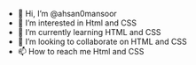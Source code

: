 - 👋 Hi, I’m @ahsan0mansoor
- 👀 I’m interested in Html and CSS
- 🌱 I’m currently learning HTML and CSS
- 💞️ I’m looking to collaborate on HTML and CSS
- 📫 How to reach me Html and CSS

<!---
ahsan0mansoor/ahsan0mansoor is a ✨ special ✨ repository because its `README.md` (this file) appears on your GitHub profile.
You can click the Preview link to take a look at your changes.
--->
